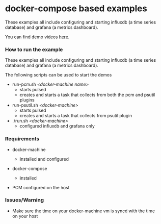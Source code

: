 <!--
http://www.apache.org/licenses/LICENSE-2.0.txt


Copyright 2015 Intel Coporation

Licensed under the Apache License, Version 2.0 (the "License");
you may not use this file except in compliance with the License.
You may obtain a copy of the License at

    http://www.apache.org/licenses/LICENSE-2.0

Unless required by applicable law or agreed to in writing, software
distributed under the License is distributed on an "AS IS" BASIS,
WITHOUT WARRANTIES OR CONDITIONS OF ANY KIND, either express or implied.
See the License for the specific language governing permissions and
limitations under the License.
-->

# docker-compose based examples

These examples all include configuring and starting influxdb (a time series database) and grafana (a metrics dashboard).

You can find demo videos [here](../videos.md).

### How to run the example

These examples all include configuring and starting influxdb (a time series database) and grafana (a metrics dashboard).

The following scripts can be used to start the demos

- run-pcm.sh *\<docker-machine name\>* 
  - starts pulsed
  - creates and starts a task that collects from both the pcm and psutil plugins
- run-psutil.sh *\<docker-machine\>*
  - starts pulsed
  - creates and starts a task that collects from psutil plugin
- ./run.sh *\<docker-machine\>*   
  - configured influxdb and grafana only 

### Requirements
- docker-machine 
    + installed and configured

- docker-compose
    + installed

- PCM configured on the host

### Issues/Warning

- Make sure the time on your docker-machine vm is syncd with the time on your host 


   


